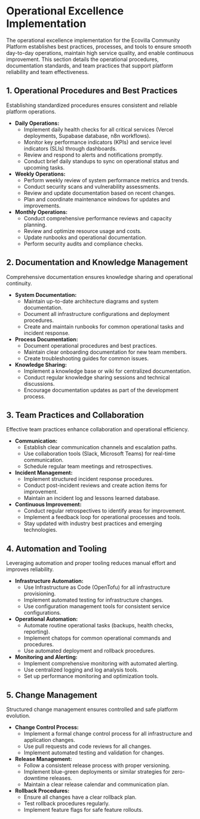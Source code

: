 # Operational Excellence Implementation

The operational excellence implementation for the Ecovilla Community Platform establishes best practices, processes, and tools to ensure smooth day-to-day operations, maintain high service quality, and enable continuous improvement. This section details the operational procedures, documentation standards, and team practices that support platform reliability and team effectiveness.

## 1. Operational Procedures and Best Practices

Establishing standardized procedures ensures consistent and reliable platform operations.

*   **Daily Operations:**
    *   Implement daily health checks for all critical services (Vercel deployments, Supabase database, n8n workflows).
    *   Monitor key performance indicators (KPIs) and service level indicators (SLIs) through dashboards.
    *   Review and respond to alerts and notifications promptly.
    *   Conduct brief daily standups to sync on operational status and upcoming tasks.
*   **Weekly Operations:**
    *   Perform weekly review of system performance metrics and trends.
    *   Conduct security scans and vulnerability assessments.
    *   Review and update documentation based on recent changes.
    *   Plan and coordinate maintenance windows for updates and improvements.
*   **Monthly Operations:**
    *   Conduct comprehensive performance reviews and capacity planning.
    *   Review and optimize resource usage and costs.
    *   Update runbooks and operational documentation.
    *   Perform security audits and compliance checks.

## 2. Documentation and Knowledge Management

Comprehensive documentation ensures knowledge sharing and operational continuity.

*   **System Documentation:**
    *   Maintain up-to-date architecture diagrams and system documentation.
    *   Document all infrastructure configurations and deployment procedures.
    *   Create and maintain runbooks for common operational tasks and incident response.
*   **Process Documentation:**
    *   Document operational procedures and best practices.
    *   Maintain clear onboarding documentation for new team members.
    *   Create troubleshooting guides for common issues.
*   **Knowledge Sharing:**
    *   Implement a knowledge base or wiki for centralized documentation.
    *   Conduct regular knowledge sharing sessions and technical discussions.
    *   Encourage documentation updates as part of the development process.

## 3. Team Practices and Collaboration

Effective team practices enhance collaboration and operational efficiency.

*   **Communication:**
    *   Establish clear communication channels and escalation paths.
    *   Use collaboration tools (Slack, Microsoft Teams) for real-time communication.
    *   Schedule regular team meetings and retrospectives.
*   **Incident Management:**
    *   Implement structured incident response procedures.
    *   Conduct post-incident reviews and create action items for improvement.
    *   Maintain an incident log and lessons learned database.
*   **Continuous Improvement:**
    *   Conduct regular retrospectives to identify areas for improvement.
    *   Implement a feedback loop for operational processes and tools.
    *   Stay updated with industry best practices and emerging technologies.

## 4. Automation and Tooling

Leveraging automation and proper tooling reduces manual effort and improves reliability.

*   **Infrastructure Automation:**
    *   Use Infrastructure as Code (OpenTofu) for all infrastructure provisioning.
    *   Implement automated testing for infrastructure changes.
    *   Use configuration management tools for consistent service configurations.
*   **Operational Automation:**
    *   Automate routine operational tasks (backups, health checks, reporting).
    *   Implement chatops for common operational commands and procedures.
    *   Use automated deployment and rollback procedures.
*   **Monitoring and Alerting:**
    *   Implement comprehensive monitoring with automated alerting.
    *   Use centralized logging and log analysis tools.
    *   Set up performance monitoring and optimization tools.

## 5. Change Management

Structured change management ensures controlled and safe platform evolution.

*   **Change Control Process:**
    *   Implement a formal change control process for all infrastructure and application changes.
    *   Use pull requests and code reviews for all changes.
    *   Implement automated testing and validation for changes.
*   **Release Management:**
    *   Follow a consistent release process with proper versioning.
    *   Implement blue-green deployments or similar strategies for zero-downtime releases.
    *   Maintain a clear release calendar and communication plan.
*   **Rollback Procedures:**
    *   Ensure all changes have a clear rollback plan.
    *   Test rollback procedures regularly.
    *   Implement feature flags for safe feature rollouts.
